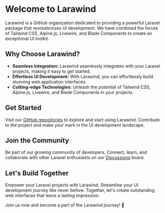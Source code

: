 # Welcome to Larawind

Larawind is a GitHub organization dedicated to providing a powerful Laravel package that revolutionizes UI development. We have combined the forces of Tailwind CSS, Alpine.js, Livewire, and Blade Components to create an exceptional UI toolkit.

## Why Choose Larawind?

- **Seamless Integration:** Larawind seamlessly integrates with your Laravel projects, making it easy to get started.
- **Effortless UI Development:** With Larawind, you can effortlessly build stunning web application interfaces.
- **Cutting-edge Technologies:** Unleash the potential of Tailwind CSS, Alpine.js, Livewire, and Blade Components in your projects.

## Get Started

Visit our [GitHub repositories](https://github.com/larawind) to explore and start using Larawind. Contribute to the project and make your mark in the UI development landscape.

## Join the Community

Be part of our growing community of developers. Connect, learn, and collaborate with other Laravel enthusiasts on our [Discussions](https://github.com/larawind/discussions) board.

## Let's Build Together

Empower your Laravel projects with Larawind. Streamline your UI development journey like never before. Together, let's create outstanding web interfaces that leave a lasting impression.

Join us now and become a part of the Larawind journey! 🚀
